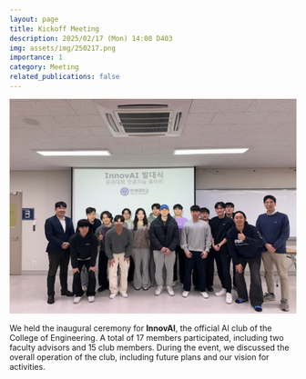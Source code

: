 ```yaml
---
layout: page
title: Kickoff Meeting
description: 2025/02/17 (Mon) 14:00 D403
img: assets/img/250217.png
importance: 1
category: Meeting
related_publications: false
---
```


<img src="/assets/img/250217.png" alt="FLAME Model" style="max-width:100%; height:auto;">

We held the inaugural ceremony for **InnovAI**, the official AI club of the College of Engineering. A total of 17 members participated, including two faculty advisors and 15 club members. During the event, we discussed the overall operation of the club, including future plans and our vision for activities.
